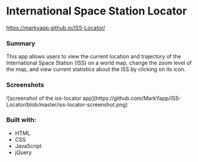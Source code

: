 <h1>International Space Station Locator</h1>

https://markyapp.github.io/ISS-Locator/

<h3>Summary</h3>
<p>This app allows users to view the current location and trajectory of the International Space Station (ISS) on a world map, change the zoom level of the map, and view current statistics about the ISS by clicking on its icon.</p>

<h3>Screenshots</h3>  
![screenshot of the iss-locator app](https://github.com/MarkYapp/ISS-Locator/blob/master/iss-locator-screenshot.png)

<h3>Built with:</h3>
<ul>
  <li>HTML</li>
  <li>CSS</li>
  <li>JavaScript</li>
  <li>jQuery</li>
</ul>
